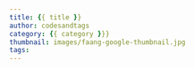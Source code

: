 ```yaml
---
title: {{ title }}
author: codesandtags
category: {{ category }}}
thumbnail: images/faang-google-thumbnail.jpg
tags:
---
```

